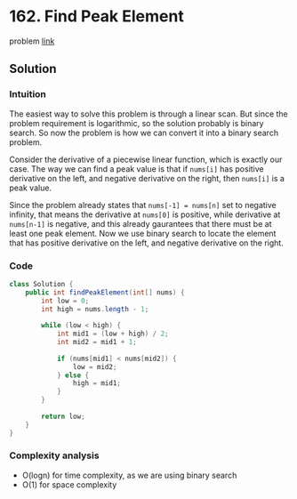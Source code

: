 # 162. Find Peak Element
problem [link](https://leetcode.com/problems/find-peak-element/)

## Solution
### Intuition
The easiest way to solve this problem is through a linear scan. But since the problem requirement is logarithmic, so 
the solution probably is binary search. So now the problem is how we can convert it into a binary search problem.

Consider the derivative of a piecewise linear function, which is exactly our case. The way we can find a peak value is that 
if `nums[i]` has positive derivative on the left, and negative derivative on the right, then `nums[i]` is a peak value. 

Since the problem already states that `nums[-1] = nums[n]` set to negative infinity, that means the derivative at `nums[0]` is positive,
while derivative at `nums[n-1]` is negative, and this already gaurantees that there must be at least one peak element. 
Now we use binary search to locate the element that has positive derivative on the left, and negative derivative on the right.

### Code
```java
class Solution {
    public int findPeakElement(int[] nums) {
        int low = 0;
        int high = nums.length - 1;
        
        while (low < high) {
            int mid1 = (low + high) / 2;
            int mid2 = mid1 + 1;
            
            if (nums[mid1] < nums[mid2]) {
                low = mid2;
            } else {
                high = mid1;
            }
        }
        
        return low; 
    }
}
```
### Complexity analysis
* O(logn) for time complexity, as we are using binary search
* O(1) for space complexity
